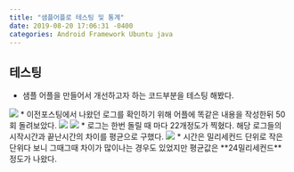 ```yaml
---
title: "샘플어플로 테스팅 및 통계"
date: 2019-08-20 17:06:31 -0400
categories: Android Framework Ubuntu java
---
```


테스팅
-------------
* 샘플 어플을 만들어서 개선하고자 하는 코드부분을 테스팅 해봤다. 
<img src="https://user-images.githubusercontent.com/48199401/63329816-9dee4300-c36d-11e9-9fec-b8ca91875e4f.PNG">
* 이전포스팅에서 나왔던 로그를 확인하기 위해 어플에 똑같은 내용을 작성한뒤 50회 돌려보았다.
<img src="https://user-images.githubusercontent.com/48199401/63330141-43091b80-c36e-11e9-9577-0271c9cc8528.PNG">
<img src="https://user-images.githubusercontent.com/48199401/63330307-95e2d300-c36e-11e9-8052-bd96c4d82ee1.PNG">
* 로그는 한번 돌릴 때 마다 22개정도가 찍혔다. 해당 로그들의 시작시간과 끝난시간의 차이를 평균으로 구했다.
<img src="https://user-images.githubusercontent.com/48199401/63330543-f83bd380-c36e-11e9-9732-f9214923c05a.PNG">
* 시간은 밀리세컨드 단위로 작은단위다 보니 그때그때 차이가 많이나는 경우도 있었지만 평균값은 **24밀리세컨드** 정도가 나왔다.
